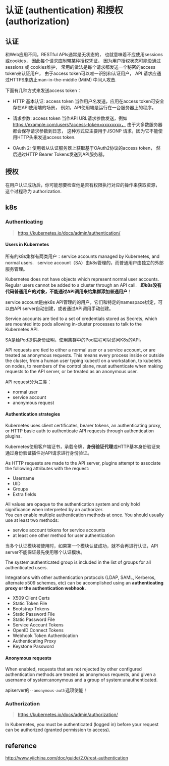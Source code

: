 # 认证 (authentication) 和授权 (authorization)

## 认证

和Web应用不同，RESTful APIs通常是无状态的， 也就意味着不应使用sessions或cookies， 因此每个请求应附带某种授权凭证，
因为用户授权状态可能没通过 sessions 或 cookies维护， 常用的做法是每个请求都发送一个秘密的access token来认证用户， 
由于access token可以唯一识别和认证用户， API 请求应通过HTTPS来防止man-in-the-middle (MitM) 中间人攻击.

下面有几种方式来发送access token：

- HTTP 基本认证: access token 当作用户名发送，应用在access token可安全存在API使用端的场景， 例如，API使用端是运行在一台服务器上的程序。  

- 请求参数: access token 当作API URL请求参数发送，例如 https://example.com/users?access-token=xxxxxxxx， 由于大多数服务器都会保存请求参数到日志，
这种方式应主要用于JSONP 请求，因为它不能使用HTTP头来发送access token.  

- OAuth 2: 使用者从认证服务器上获取基于OAuth2协议的access token， 然后通过HTTP Bearer Tokens发送到API服务器。  

## 授权

在用户认证成功后，你可能想要检查他是否有权限执行对应的操作来获取资源， 这个过程称为 authorization.  

## k8s

### Authenticating

> https://kubernetes.io/docs/admin/authentication/

#### Users in Kubernetes

所有的k8s集群有两类用户：service accounts managed by Kubernetes, and normal users.  
service account（SA）由k8s管理的，而普通用户由独立的外部服务管理。  

Kubernetes does not have objects which represent normal user accounts. Regular users cannot be added to a cluster through an API call.  
**即k8s没有代码普通用户的对象，不能通过API调用来给集群添加普通用户！**  

service account是由k8s API管理的的用户，它们和特定的namespace绑定，可以由API server自动创建，或者通过API调用手动创建。  

Service accounts are tied to a set of credentials stored as Secrets, which are mounted into pods allowing in-cluster processes to talk to the Kubernetes API.  

SA是给Pod提供身份证明，使用集群中的Pod进程可以访问K8s的API。  

API requests are tied to either a normal user or a service account, or are treated as anonymous requests. This means every process inside or outside the cluster, from a human user typing kubectl on a workstation, to kubelets on nodes, to members of the control plane, must authenticate when making requests to the API server, or be treated as an anonymous user. 

API request分为三类：  
- normal user
- service account
- anonymous request

#### Authentication strategies

Kubernetes uses client certificates, bearer tokens, an authenticating proxy, or HTTP basic auth to authenticate API requests through authentication plugins.  

Kubernetes使用客户端证书，承载令牌，**身份验证代理**或HTTP基本身份验证来通过身份验证插件对API请求进行身份验证。  

As HTTP requests are made to the API server, plugins attempt to associate the following attributes with the request:  
- Username 
- UID
- Groups
- Extra fields

All values are opaque to the authentication system and only hold significance when interpreted by an authorizer.  
You can enable multiple authentication methods at once. You should usually use at least two methods:  

- service account tokens for service accounts
- at least one other method for user authentication

当多个认证模块被使用时，如果第一个模块认证成功，就不会再进行认证，API server不能保证最先使用哪个认证模块。  

The system:authenticated group is included in the list of groups for all authenticated users.  

Integrations with other authentication protocols (LDAP, SAML, Kerberos, alternate x509 schemes, etc) can be accomplished using an **authenticating proxy or the authentication webhook.**  

- X509 Client Certs
- Static Token File
- Bootstrap Tokens
- Static Password File
- Static Password File
- Service Account Tokens
- OpenID Connect Tokens
- Webhook Token Authentication
- Authenticating Proxy
- Keystone Password

#### Anonymous requests

When enabled, requests that are not rejected by other configured authentication methods are treated as anonymous requests, and given a username of system:anonymous and a group of system:unauthenticated.  

apiserver的`--anonymous-auth`选项使能！  

### Authorization

> https://kubernetes.io/docs/admin/authorization/

In Kubernetes, you must be authenticated (logged in) before your request can be authorized (granted permission to access).

## reference
http://www.yiichina.com/doc/guide/2.0/rest-authentication  

